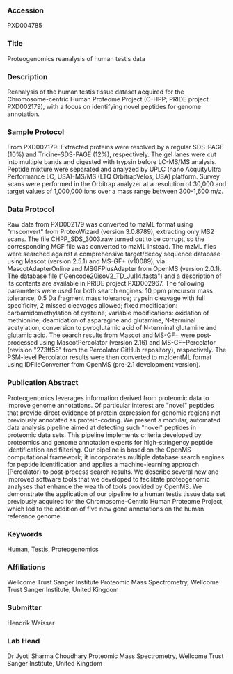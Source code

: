 ### Accession
PXD004785

### Title
Proteogenomics reanalysis of human testis data

### Description
Reanalysis of the human testis tissue dataset acquired for the Chromosome-centric  Human Proteome Project (C-HPP; PRIDE project PXD002179), with a focus on  identifying novel peptides for genome annotation.

### Sample Protocol
From PXD002179: Extracted proteins were resolved by a regular SDS-PAGE (10%) and Tricine-SDS-PAGE (12%), respectively. The gel lanes were cut into multiple bands and digested with trypsin before LC-MS/MS analysis. Peptide mixture were separated and analyzed by UPLC (nano AcquityUltra Performance LC, USA)-MS/MS (LTQ OrbitrapVelos, USA) platform. Survey scans were performed in the Orbitrap analyzer at a resolution of 30,000 and target values of 1,000,000 ions over a mass range between 300-1,600 m/z.

### Data Protocol
Raw data from PXD002179 was converted to mzML format using "msconvert" from ProteoWizard (version 3.0.8789), extracting only MS2 scans. The file CHPP_SDS_3003.raw turned out to be corrupt, so the corresponding MGF file was converted to mzML instead.  The mzML files were searched against a comprehensive target/decoy sequence database using Mascot (version 2.5.1) and MS-GF+ (v10089), via MascotAdapterOnline and MSGFPlusAdapter from OpenMS (version 2.0.1). The database file ("Gencode20isoV2_TD_Jul14.fasta") and a description of its contents are available in PRIDE project PXD002967. The following parameters were used for both search engines: 10 ppm precursor mass tolerance, 0.5 Da fragment mass tolerance; trypsin cleavage with full specificity, 2 missed cleavages allowed; fixed modification: carbamidomethylation of cysteine; variable modifications: oxidation of methionine, deamidation of asparagine and glutamine, N-terminal acetylation, conversion to pyroglutamic acid of N-terminal glutamine and glutamic acid. The search results from Mascot and MS-GF+ were post-processed using MascotPercolator (version 2.16) and MS-GF+Percolator (revision "273ff55" from the Percolator GitHub repository), respectively. The PSM-level Percolator results were then converted to mzIdentML format using IDFileConverter from OpenMS (pre-2.1 development version).

### Publication Abstract
Proteogenomics leverages information derived from proteomic data to improve genome annotations. Of particular interest are "novel" peptides that provide direct evidence of protein expression for genomic regions not previously annotated as protein-coding. We present a modular, automated data analysis pipeline aimed at detecting such "novel" peptides in proteomic data sets. This pipeline implements criteria developed by proteomics and genome annotation experts for high-stringency peptide identification and filtering. Our pipeline is based on the OpenMS computational framework; it incorporates multiple database search engines for peptide identification and applies a machine-learning approach (Percolator) to post-process search results. We describe several new and improved software tools that we developed to facilitate proteogenomic analyses that enhance the wealth of tools provided by OpenMS. We demonstrate the application of our pipeline to a human testis tissue data set previously acquired for the Chromosome-Centric Human Proteome Project, which led to the addition of five new gene annotations on the human reference genome.

### Keywords
Human, Testis, Proteogenomics

### Affiliations
Wellcome Trust Sanger Institute
Proteomic Mass Spectrometry, Wellcome Trust Sanger Institute, United Kingdom

### Submitter
Hendrik Weisser

### Lab Head
Dr Jyoti Sharma Choudhary
Proteomic Mass Spectrometry, Wellcome Trust Sanger Institute, United Kingdom


